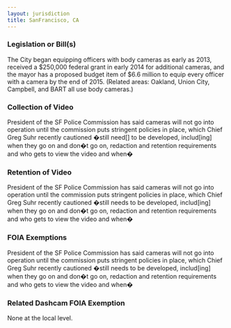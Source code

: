 ```yaml
---
layout: jurisdiction
title: SanFrancisco, CA
---
```


### Legislation or Bill(s)

The City began equipping officers with body cameras as early as 2013, received a $250,000 federal grant in early 2014 for additional cameras, and the mayor has a proposed budget item of $6.6 million to equip every officer with a camera by the end of 2015. (Related areas: Oakland, Union City, Campbell, and BART all use body cameras.)

### Collection of Video

President of the SF Police Commission has said cameras will not go into operation until the commission puts stringent policies in place, which Chief Greg Suhr recently cautioned �still need[] to be developed,  includ[ing] when they go on and don�t go on, redaction and retention requirements and who gets to view the video and when�

### Retention of Video

President of the SF Police Commission has said cameras will not go into operation until the commission puts stringent policies in place, which Chief Greg Suhr recently cautioned �still needs to be developed,  includ[ing] when they go on and don�t go on, redaction and retention requirements and who gets to view the video and when�

### FOIA Exemptions

President of the SF Police Commission has said cameras will not go into operation until the commission puts stringent policies in place, which Chief Greg Suhr recently cautioned �still needs to be developed,  includ[ing] when they go on and don�t go on, redaction and retention requirements and who gets to view the video and when�

### Related Dashcam FOIA Exemption

None at the local level.
